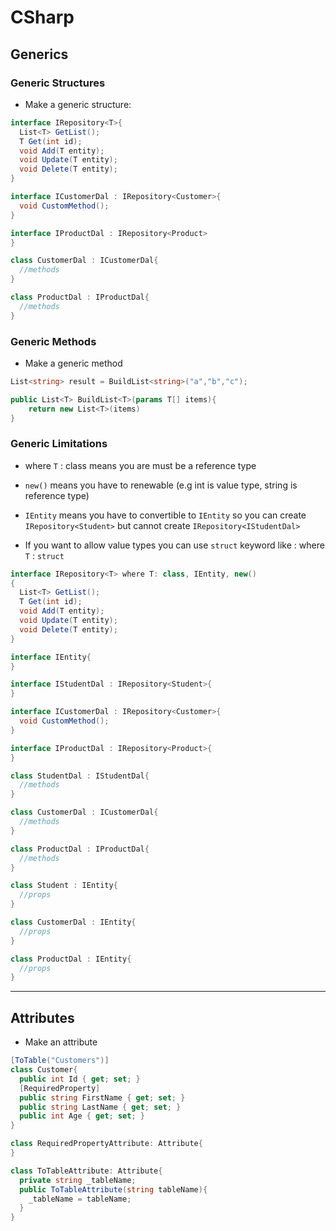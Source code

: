 

# CSharp

## Generics

### Generic Structures

- Make a generic structure:

```C#
interface IRepository<T>{
  List<T> GetList();
  T Get(int id);
  void Add(T entity);
  void Update(T entity);
  void Delete(T entity);
}

interface ICustomerDal : IRepository<Customer>{
  void CustomMethod();
}

interface IProductDal : IRepository<Product>
}

class CustomerDal : ICustomerDal{
  //methods
}

class ProductDal : IProductDal{
  //methods
}
```

### Generic Methods

- Make a generic method

```C#
List<string> result = BuildList<string>("a","b","c");

public List<T> BuildList<T>(params T[] items){
    return new List<T>(items)
}
```

### Generic Limitations

- where `T` : class means you are must be a reference type

- `new()` means you have to renewable (e.g int is value type, string is reference type)

- `IEntity` means you have to convertible to `IEntity` so you can create `IRepository<Student>` but cannot create `IRepository<IStudentDal>`

- If you want to allow value types you can use `struct` keyword like : where `T` : `struct`


```C#
interface IRepository<T> where T: class, IEntity, new()
{
  List<T> GetList();
  T Get(int id);
  void Add(T entity);
  void Update(T entity);
  void Delete(T entity);
}

interface IEntity{
}

interface IStudentDal : IRepository<Student>{
}

interface ICustomerDal : IRepository<Customer>{
  void CustomMethod();
}

interface IProductDal : IRepository<Product>{  
}

class StudentDal : IStudentDal{
  //methods
}

class CustomerDal : ICustomerDal{
  //methods
}

class ProductDal : IProductDal{
  //methods
}

class Student : IEntity{
  //props
}

class CustomerDal : IEntity{
  //props
}

class ProductDal : IEntity{
  //props
}
```

----

## Attributes

- Make an attribute

```C#
[ToTable("Customers")]
class Customer{
  public int Id { get; set; }
  [RequiredProperty]
  public string FirstName { get; set; }
  public string LastName { get; set; }
  public int Age { get; set; }
}

class RequiredPropertyAttribute: Attribute{
}

class ToTableAttribute: Attribute{
  private string _tableName;
  public ToTableAttribute(string tableName){
    _tableName = tableName;
  }
}
```

